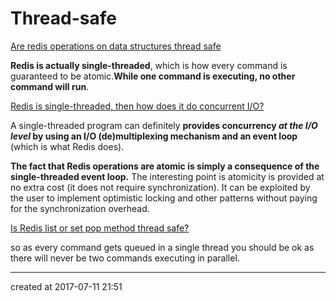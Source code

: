 # Thread-safe

[Are redis operations on data structures thread safe](https://stackoverflow.com/questions/17099222/are-redis-operations-on-data-structures-thread-safe)

**Redis is actually single-threaded**, which is how every command is guaranteed to be atomic.**While one command is executing, no other command will run**.



[Redis is single-threaded, then how does it do concurrent I/O?](https://stackoverflow.com/questions/10489298/redis-is-single-threaded-then-how-does-it-do-concurrent-i-o)

A single-threaded program can definitely **provides concurrency *at the I/O level* by using an I/O (de)multiplexing mechanism and an event loop** (which is what Redis does).

**The fact that Redis operations are atomic is simply a consequence of the single-threaded event loop.** The interesting point is atomicity is provided at no extra cost (it does not require synchronization). It can be exploited by the user to implement optimistic locking and other patterns without paying for the synchronization overhead.



[Is Redis list or set pop method thread safe?](https://stackoverflow.com/questions/11658272/is-redis-list-or-set-pop-method-thread-safe)

so as every command gets queued in a single thread you should be ok as there will never be two commands executing in parallel.







---

created at 2017-07-11 21:51